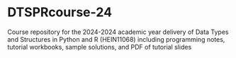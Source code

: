# DTSPRcourse-24
Course repository for the 2024-2024 academic year delivery of Data Types and Structures in Python and R (HEIN11068) including programming notes, tutorial workbooks, sample solutions, and PDF of tutorial slides 
